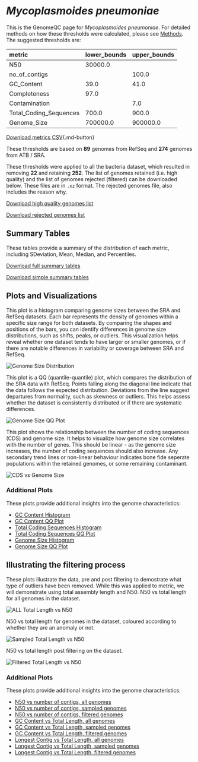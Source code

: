 # *Mycoplasmoides pneumoniae*

This is the GenomeQC page for *Mycoplasmoides pneumoniae*. For detailed methods on how these thresholds were calculated, please see [Methods](../../methods.md).
The suggested thresholds are: 

| metric                 | lower_bounds   | upper_bounds   |
|:-----------------------|:---------------|:---------------|
| N50                    | 30000.0        |                |
| no_of_contigs          |                | 100.0          |
| GC_Content             | 39.0           | 41.0           |
| Completeness           | 97.0           |                |
| Contamination          |                | 7.0            |
| Total_Coding_Sequences | 700.0          | 900.0          |
| Genome_Size            | 700000.0       | 900000.0       |

[Download metrics CSV](Mycoplasmoides_pneumoniae_metrics.csv){.md-button}


These thresholds are based on **89** genomes from RefSeq and **274** genomes from ATB / SRA.

These thresholds were applied to all the bacteria dataset, which resulted in removing **22** and retaining **252**.
The list of genomes retained (i.e. high quality) and the list of genomes rejected (filtered) can be downloaded below. These files are in `.xz` format. The rejected genomes file, also includes the reason why.

[Download high quality genomes list](Mycoplasmoides_pneumoniae_high_quality_genomes.csv.xz)


[Download rejected genomes list](Mycoplasmoides_pneumoniae_filtered_out_genomes.csv.xz)



## Summary Tables
These tables provide a summary of the distribution of each metric, including SDeviation, Mean, Median, and Percentiles.

[Download full summary tables](summary.csv)

[Download simple summary tables](selected_summary.csv)

## Plots and Visualizations

This plot is a histogram comparing genome sizes between the SRA and RefSeq datasets. Each bar represents the density of genomes within a specific size range for both datasets. By comparing the shapes and positions of the bars, you can identify differences in genome size distributions, such as shifts, peaks, or outliers. This visualization helps reveal whether one dataset tends to have larger or smaller genomes, or if there are notable differences in variability or coverage between SRA and RefSeq.

![Genome Size Distribution](Genome_Size_refseq_histogram_kde.png)

This plot is a QQ (quantile-quantile) plot, which compares the distribution of the SRA data with RefSeq. Points falling along the diagonal line indicate that the data follows the expected distribution. Deviations from the line suggest departures from normality, such as skewness or outliers. This helps assess whether the dataset is consistently distributed or if there are systematic differences.

![Genome Size QQ Plot](Genome_Size_refseq_qqplot.png)

This plot shows the relationship between the number of coding sequences (CDS) and genome size. It helps to visualize how genome size correlates with the number of genes. This should be linear - as the genome size increases, the number of coding sequences should also increase. Any secondary trend lines or non-linear behaviour indicates bone fide seperate populations within the retained genomes, or some remaining contaminant. 

![CDS vs Genome Size](Mycoplasmoides_pneumoniae_CDS_vs_Genome_Size.png)

### Additional Plots

These plots provide additional insights into the genome characteristics:

- [GC Content Histogram](GC_Content_refseq_histogram_kde.png)
- [GC Content QQ Plot](GC_Content_refseq_qqplot.png)
- [Total Coding Sequences Histogram](Total_Coding_Sequences_refseq_histogram_kde.png)
- [Total Coding Sequences QQ Plot](Total_Coding_Sequences_refseq_qqplot.png)
- [Genome Size Histogram](Genome_Size_refseq_histogram_kde.png)
- [Genome Size QQ Plot](Genome_Size_refseq_qqplot.png)
## Illustrating the filtering process
These plots illustrate the data, pre and post filtering to demostrate what type of outliers have been removed. While this was applied to metric, we will demonstrate using total assembly length and N50.
N50 vs total length for all genomes in the dataset.

![ALL Total Length vs N50](Mycoplasmoides_pneumoniae_all_total_length_N50.png)

N50 vs total length for genomes in the dataset, coloured according to whether they are an anomaly or not.

![Sampled Total Length vs N50](Mycoplasmoides_pneumoniae_sample_total_length_N50.png)

N50 vs total length post filtering on the dataset.

![Filtered Total Length vs N50](Mycoplasmoides_pneumoniae_filt_total_length_N50.png)

### Additional Plots

These plots provide additional insights into the genome characteristics:

- [N50 vs number of contigs, all genomes](Mycoplasmoides_pneumoniae_all_N50_number.png)
- [N50 vs number of contigs, sampled genomes](Mycoplasmoides_pneumoniae_sample_N50_number.png)
- [N50 vs number of contigs, filtered genomes](Mycoplasmoides_pneumoniae_filt_N50_number.png)
- [GC Content vs Total Length, all genomes](Mycoplasmoides_pneumoniae_all_total_length_GC_Content.png)
- [GC Content vs Total Length, sampled genomes](Mycoplasmoides_pneumoniae_sample_total_length_GC_Content.png)
- [GC Content vs Total Length, filtered genomes](Mycoplasmoides_pneumoniae_filt_total_length_GC_Content.png)
- [Longest Contig vs Total Length, all genomes](Mycoplasmoides_pneumoniae_all_total_length_longest.png)
- [Longest Contig vs Total Length, sampled genomes](Mycoplasmoides_pneumoniae_sample_total_length_longest.png)
- [Longest Contig vs Total Length, filtered genomes](Mycoplasmoides_pneumoniae_filt_total_length_longest.png)

